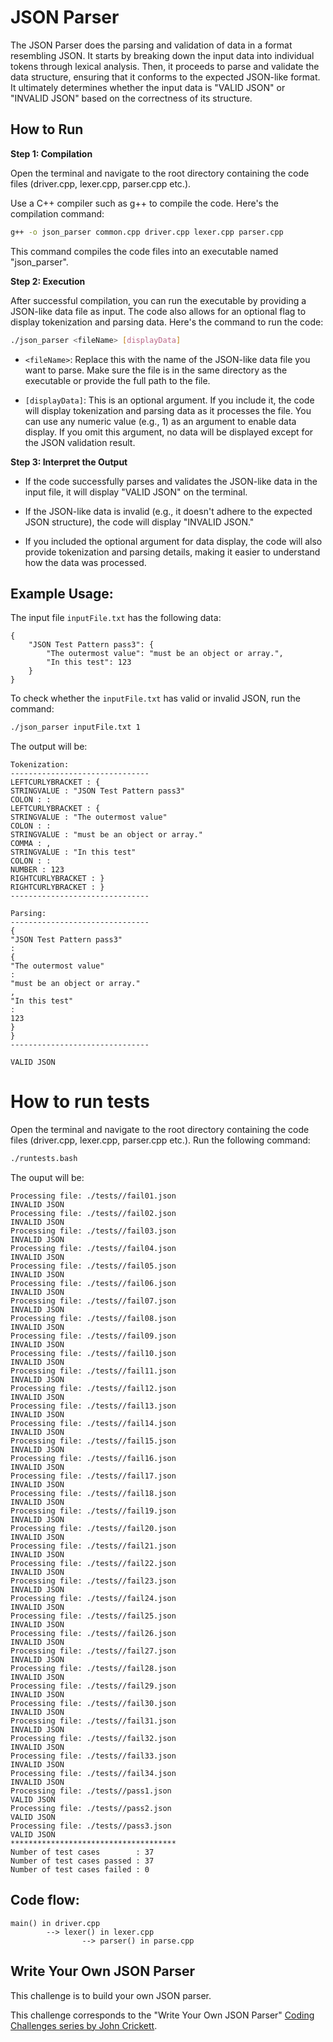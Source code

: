 # JSON Parser

The JSON Parser does the parsing and validation of data in a format resembling JSON. It starts by breaking down the input data into individual tokens through lexical analysis. Then, it proceeds to parse and validate the data structure, ensuring that it conforms to the expected JSON-like format. It ultimately determines whether the input data is "VALID JSON" or "INVALID JSON" based on the correctness of its structure.


## How to Run

**Step 1: Compilation**
   
Open the terminal and navigate to the root directory containing the code files (driver.cpp, lexer.cpp, parser.cpp etc.).

Use a C++ compiler such as g++ to compile the code. Here's the compilation command:

```bash
g++ -o json_parser common.cpp driver.cpp lexer.cpp parser.cpp
```

This command compiles the code files into an executable named "json_parser".

**Step 2: Execution**

After successful compilation, you can run the executable by providing a JSON-like data file as input. The code also allows for an optional flag to display tokenization and parsing data. Here's the command to run the code:

```bash
./json_parser <fileName> [displayData]
```

- `<fileName>`: Replace this with the name of the JSON-like data file you want to parse. Make sure the file is in the same directory as the executable or provide the full path to the file.

- `[displayData]`: This is an optional argument. If you include it, the code will display tokenization and parsing data as it processes the file. You can use any numeric value (e.g., 1) as an argument to enable data display. If you omit this argument, no data will be displayed except for the JSON validation result.

**Step 3: Interpret the Output**

   - If the code successfully parses and validates the JSON-like data in the input file, it will display "VALID JSON" on the terminal.

   - If the JSON-like data is invalid (e.g., it doesn't adhere to the expected JSON structure), the code will display "INVALID JSON."

   - If you included the optional argument for data display, the code will also provide tokenization and parsing details, making it easier to understand how the data was processed.


## Example Usage:

The input file `inputFile.txt` has the following data:

```plain
{
    "JSON Test Pattern pass3": {
        "The outermost value": "must be an object or array.",
        "In this test": 123       
    }
}
```

To check whether the `inputFile.txt` has valid or invalid JSON, run the command:
```bash
./json_parser inputFile.txt 1
```

The output will be:

```plain
Tokenization:
-------------------------------
LEFTCURLYBRACKET : {
STRINGVALUE : "JSON Test Pattern pass3"
COLON : :
LEFTCURLYBRACKET : {
STRINGVALUE : "The outermost value"
COLON : :
STRINGVALUE : "must be an object or array."
COMMA : ,
STRINGVALUE : "In this test"
COLON : :
NUMBER : 123
RIGHTCURLYBRACKET : }
RIGHTCURLYBRACKET : }
-------------------------------

Parsing:
-------------------------------
{
"JSON Test Pattern pass3"
:
{
"The outermost value"
:
"must be an object or array."
,
"In this test"
:
123
}
}
-------------------------------

VALID JSON
```


# How to run tests

Open the terminal and navigate to the root directory containing the code files (driver.cpp, lexer.cpp, parser.cpp etc.). Run the following command:

```bash
./runtests.bash
```

The ouput will be:

```plain
Processing file: ./tests//fail01.json
INVALID JSON
Processing file: ./tests//fail02.json
INVALID JSON
Processing file: ./tests//fail03.json
INVALID JSON
Processing file: ./tests//fail04.json
INVALID JSON
Processing file: ./tests//fail05.json
INVALID JSON
Processing file: ./tests//fail06.json
INVALID JSON
Processing file: ./tests//fail07.json
INVALID JSON
Processing file: ./tests//fail08.json
INVALID JSON
Processing file: ./tests//fail09.json
INVALID JSON
Processing file: ./tests//fail10.json
INVALID JSON
Processing file: ./tests//fail11.json
INVALID JSON
Processing file: ./tests//fail12.json
INVALID JSON
Processing file: ./tests//fail13.json
INVALID JSON
Processing file: ./tests//fail14.json
INVALID JSON
Processing file: ./tests//fail15.json
INVALID JSON
Processing file: ./tests//fail16.json
INVALID JSON
Processing file: ./tests//fail17.json
INVALID JSON
Processing file: ./tests//fail18.json
INVALID JSON
Processing file: ./tests//fail19.json
INVALID JSON
Processing file: ./tests//fail20.json
INVALID JSON
Processing file: ./tests//fail21.json
INVALID JSON
Processing file: ./tests//fail22.json
INVALID JSON
Processing file: ./tests//fail23.json
INVALID JSON
Processing file: ./tests//fail24.json
INVALID JSON
Processing file: ./tests//fail25.json
INVALID JSON
Processing file: ./tests//fail26.json
INVALID JSON
Processing file: ./tests//fail27.json
INVALID JSON
Processing file: ./tests//fail28.json
INVALID JSON
Processing file: ./tests//fail29.json
INVALID JSON
Processing file: ./tests//fail30.json
INVALID JSON
Processing file: ./tests//fail31.json
INVALID JSON
Processing file: ./tests//fail32.json
INVALID JSON
Processing file: ./tests//fail33.json
INVALID JSON
Processing file: ./tests//fail34.json
INVALID JSON
Processing file: ./tests//pass1.json
VALID JSON
Processing file: ./tests//pass2.json
VALID JSON
Processing file: ./tests//pass3.json
VALID JSON
*************************************
Number of test cases        : 37
Number of test cases passed : 37
Number of test cases failed : 0
```


## Code flow:

```plain
main() in driver.cpp
		--> lexer() in lexer.cpp
                --> parser() in parse.cpp
```


## Write Your Own JSON Parser

This challenge is to build your own JSON parser.

This challenge corresponds to the "Write Your Own JSON Parser" [Coding Challenges series by John Crickett](https://codingchallenges.fyi/challenges/challenge-json-parser).

